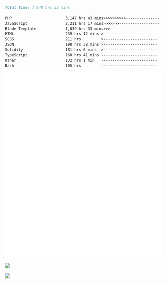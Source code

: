 <!--START_SECTION:waka-->

```markdown
Total Time: 7,948 hrs 33 mins

PHP                        3,147 hrs 43 mins>>>>>>>>>>---------------   38.95 %
JavaScript                 2,211 hrs 17 mins>>>>>>>------------------   27.37 %
Blade Template             1,039 hrs 33 mins>>>----------------------   12.86 %
HTML                       239 hrs 12 mins >------------------------   02.96 %
SCSS                       211 hrs         >------------------------   02.61 %
JSON                       198 hrs 38 mins >------------------------   02.46 %
Solidity                   181 hrs 6 mins  >------------------------   02.24 %
TypeScript                 160 hrs 41 mins -------------------------   01.99 %
Other                      132 hrs 1 min   -------------------------   01.63 %
Bash                       105 hrs         -------------------------   01.30 %
```

<!--END_SECTION:waka-->

![](https://raw.githubusercontent.com/DrMaxis/github-stats-transparent/output/generated/overview.svg)
![](https://raw.githubusercontent.com/DrMaxis/github-stats-transparent/output/generated/languages.svg)

![](https://git-readme-stats-drmaxis-projects.vercel.app/api?username=drmaxis&show_icons=true&theme=outrun&count_private=true&show=reviews,discussions_started,discussions_answered,prs_merged,prs_merged_percentage&custom_title=2024%20Github%20Rank)
 
<a href="https://count.getloli.com/"><img src="https://count.getloli.com/get/@:maxis-the-alchemist?theme=rule34"></a>
<!-- https://count.getloli.com/get/@alchemist?theme=rule34 -->
<br>

